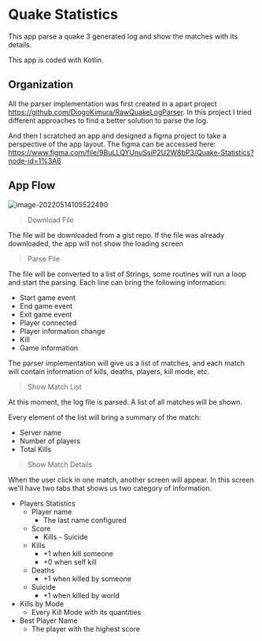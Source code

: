 # Quake Statistics

This app parse a quake 3 generated log and show the matches with its details.

This app is coded with Kotlin.

## Organization

All the parser implementation was first created in a apart project https://github.com/DiogoKimura/RawQuakeLogParser. In this project I tried different approaches to find a better solution to parse the log.

And then I scratched an app and designed a figma project to take a perspective of the app layout. The figma can be accessed here: https://www.figma.com/file/9BuLLQYUnuSsiP2U2W8bP3/Quake-Statistics?node-id=1%3A6

## App Flow

![image-20220514105522490](C:\Users\Diogo\AppData\Roaming\Typora\typora-user-images\image-20220514105522490.png)

> Download File

The file will be downloaded from a gist repo. If the file was already downloaded, the app will not show the loading screen

> Parse File

The file will be converted to a list of Strings, some routines will run a loop and start the parsing. Each line can bring the following information:

- Start game event
- End game event
- Exit game event
- Player connected
- Player information change
- Kill
- Game information

The parser implementation will give us a list of matches, and each match will contain information of kills, deaths, players, kill mode, etc.

> Show Match List

At this moment, the log file is parsed. A list of all matches will be shown.

Every element of the list will bring a summary of the match:

- Server name
- Number of players
- Total Kills

> Show Match Details

When the user click in one match, another screen will appear. In this screen we'll have two tabs that shows us two category of information.

- Players Statistics
  - Player name
    - The last name configured
  - Score
    - Kills - Suicide
  - Kills
    - +1 when kill someone
    - +0 when self kill
  - Deaths
    - +1 when killed by someone
  - Suicide
    - +1 when killed by world
- Kills by Mode
  - Every Kill Mode with its quantities
- Best Player Name
  - The player with the highest score








